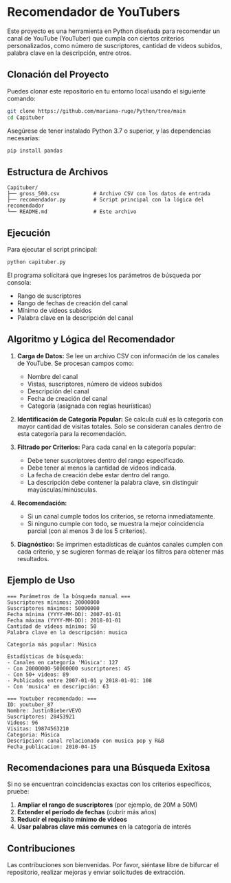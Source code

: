 # Recomendador de YouTubers

Este proyecto es una herramienta en Python diseñada para recomendar un canal de YouTube (YouTuber) que cumpla con ciertos criterios personalizados, como número de suscriptores, cantidad de videos subidos, palabra clave en la descripción, entre otros.

## Clonación del Proyecto

Puedes clonar este repositorio en tu entorno local usando el siguiente comando:

```bash
git clone https://github.com/mariana-ruge/Python/tree/main
cd Capituber
```

Asegúrese de tener instalado Python 3.7 o superior, y las dependencias necesarias:

```bash
pip install pandas
```

## Estructura de Archivos

```
Capituber/
├── gross_500.csv           # Archivo CSV con los datos de entrada
├── recomendador.py         # Script principal con la lógica del recomendador
└── README.md               # Este archivo
```

## Ejecución

Para ejecutar el script principal:

```bash
python capituber.py
```

El programa solicitará que ingreses los parámetros de búsqueda por consola:
* Rango de suscriptores
* Rango de fechas de creación del canal
* Mínimo de videos subidos
* Palabra clave en la descripción del canal

## Algoritmo y Lógica del Recomendador

1. **Carga de Datos:** Se lee un archivo CSV con información de los canales de YouTube. Se procesan campos como:
   * Nombre del canal
   * Vistas, suscriptores, número de videos subidos
   * Descripción del canal
   * Fecha de creación del canal
   * Categoría (asignada con reglas heurísticas)

2. **Identificación de Categoría Popular:** Se calcula cuál es la categoría con mayor cantidad de visitas totales. Solo se consideran canales dentro de esta categoría para la recomendación.

3. **Filtrado por Criterios:** Para cada canal en la categoría popular:
   * Debe tener suscriptores dentro del rango especificado.
   * Debe tener al menos la cantidad de videos indicada.
   * La fecha de creación debe estar dentro del rango.
   * La descripción debe contener la palabra clave, sin distinguir mayúsculas/minúsculas.

4. **Recomendación:**
   * Si un canal cumple todos los criterios, se retorna inmediatamente.
   * Si ninguno cumple con todo, se muestra la mejor coincidencia parcial (con al menos 3 de los 5 criterios).

5. **Diagnóstico:** Se imprimen estadísticas de cuántos canales cumplen con cada criterio, y se sugieren formas de relajar los filtros para obtener más resultados.

## Ejemplo de Uso

```
=== Parámetros de la búsqueda manual ===
Suscriptores mínimos: 20000000
Suscriptores máximos: 50000000
Fecha mínima (YYYY-MM-DD): 2007-01-01
Fecha máxima (YYYY-MM-DD): 2018-01-01
Cantidad de vídeos mínimo: 50
Palabra clave en la descripción: musica

Categoría más popular: Música

Estadísticas de búsqueda:
- Canales en categoría 'Música': 127
- Con 20000000-50000000 suscriptores: 45
- Con 50+ videos: 89
- Publicados entre 2007-01-01 y 2018-01-01: 108
- Con 'musica' en descripción: 63

=== Youtuber recomendado: ===
ID: youtuber_87
Nombre: JustinBieberVEVO
Suscriptores: 28453921
Videos: 96
Visitas: 19874563210
Categoria: Música
Descripcion: canal relacionado con musica pop y R&B
Fecha_publicacion: 2010-04-15
```

## Recomendaciones para una Búsqueda Exitosa

Si no se encuentran coincidencias exactas con los criterios específicos, pruebe:

1. **Ampliar el rango de suscriptores** (por ejemplo, de 20M a 50M)
2. **Extender el período de fechas** (cubrir más años)
3. **Reducir el requisito mínimo de videos**
4. **Usar palabras clave más comunes** en la categoría de interés

## Contribuciones

Las contribuciones son bienvenidas. Por favor, siéntase libre de bifurcar el repositorio, realizar mejoras y enviar solicitudes de extracción.

